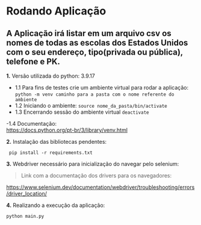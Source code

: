 # Rodando Aplicação

## A Aplicação irá listar em um arquivo csv os nomes de todas as escolas dos Estados Unidos com o seu endereço, tipo(privada ou pública), telefone e PK.

**1.** Versão utilizada do python: 3.9.17

- 1.1 Para fins de testes crie um ambiente virtual para rodar a aplicação:
```python -m venv caminho para a pasta com o nome referente do ambiente```
- 1.2 Iniciando o ambiente:
```source nome_da_pasta/bin/activate```
- 1.3 Encerrando sessão do ambiente virtual
        ```deactivate```

-1.4 Documentação:       
    <https://docs.python.org/pt-br/3/library/venv.html>


**2.** Instalação das bibliotecas pendentes:

``` pip install -r requirements.txt```

**3.** Webdriver necessário para inicialização do navegar pelo selenium:

> Link com a documentação dos drivers para os navegadores:
    
https://www.selenium.dev/documentation/webdriver/troubleshooting/errors/driver_location/

**4.** Realizando a execução da aplicação:

```python main.py```

